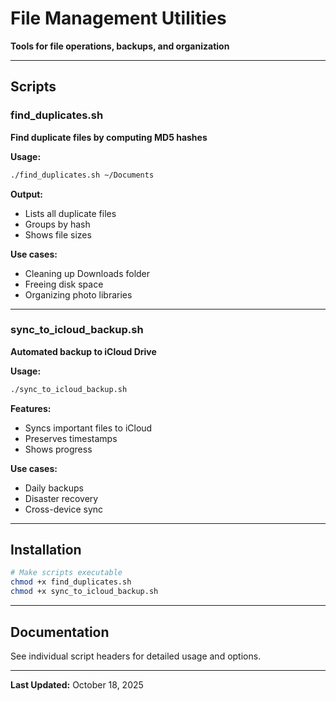 # File Management Utilities

**Tools for file operations, backups, and organization**

---

## Scripts

### find_duplicates.sh
**Find duplicate files by computing MD5 hashes**

**Usage:**
```bash
./find_duplicates.sh ~/Documents
```

**Output:**
- Lists all duplicate files
- Groups by hash
- Shows file sizes

**Use cases:**
- Cleaning up Downloads folder
- Freeing disk space
- Organizing photo libraries

---

### sync_to_icloud_backup.sh
**Automated backup to iCloud Drive**

**Usage:**
```bash
./sync_to_icloud_backup.sh
```

**Features:**
- Syncs important files to iCloud
- Preserves timestamps
- Shows progress

**Use cases:**
- Daily backups
- Disaster recovery
- Cross-device sync

---

## Installation

```bash
# Make scripts executable
chmod +x find_duplicates.sh
chmod +x sync_to_icloud_backup.sh
```

---

## Documentation

See individual script headers for detailed usage and options.

---

**Last Updated:** October 18, 2025
